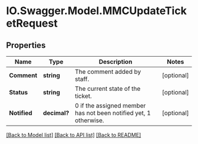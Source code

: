 # IO.Swagger.Model.MMCUpdateTicketRequest
## Properties

Name | Type | Description | Notes
------------ | ------------- | ------------- | -------------
**Comment** | **string** | The comment added by staff. | [optional] 
**Status** | **string** | The current state of the ticket. | [optional] 
**Notified** | **decimal?** | 0 if the assigned member has not been notified yet, 1 otherwise. | [optional] 

[[Back to Model list]](../README.md#documentation-for-models) [[Back to API list]](../README.md#documentation-for-api-endpoints) [[Back to README]](../README.md)

